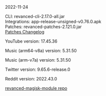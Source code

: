 2022-11-24
  
CLI: revanced-cli-2.17.0-all.jar  
Integrations: app-release-unsigned-v0.76.0.apk  
Patches: revanced-patches-2.121.0.jar  
[Patches Changelog](https://github.com/revanced/revanced-patches/releases/tag/v2.121.0)  

YouTube version: 17.45.36  

Music (arm64-v8a) version: 5.31.50  

Music (arm-v7a) version: 5.31.50  

Twitter version: 9.65.6-release.0  

Reddit version: 2022.43.0  

[revanced-magisk-module repo](https://github.com/j-hc/revanced-magisk-module)
